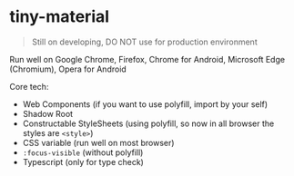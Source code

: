 # tiny-material

> Still on developing, DO NOT use for production environment

Run well on Google Chrome, Firefox, Chrome for Android, Microsoft Edge (Chromium), Opera for Android

Core tech:

- Web Components (if you want to use polyfill, import by your self)
- Shadow Root
- Constructable StyleSheets (using polyfill, so now in all browser the styles are `<style>`)
- CSS variable (run well on most browser)
- `:focus-visible` (without polyfill)
- Typescript (only for type check)

